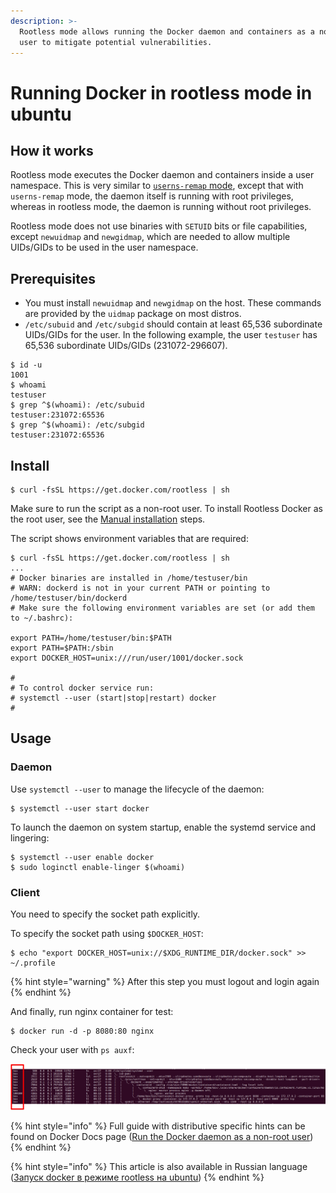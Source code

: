 ```yaml
---
description: >-
  Rootless mode allows running the Docker daemon and containers as a non-root
  user to mitigate potential vulnerabilities.
---
```


# Running Docker in rootless mode in ubuntu

## How it works

Rootless mode executes the Docker daemon and containers inside a user namespace. This is very similar to [`userns-remap` mode](https://docs.docker.com/engine/security/userns-remap/), except that with `userns-remap` mode, the daemon itself is running with root privileges, whereas in rootless mode, the daemon is running without root privileges.

Rootless mode does not use binaries with `SETUID` bits or file capabilities, except `newuidmap` and `newgidmap`, which are needed to allow multiple UIDs/GIDs to be used in the user namespace.

## Prerequisites

* You must install `newuidmap` and `newgidmap` on the host. These commands are provided by the `uidmap` package on most distros.
* `/etc/subuid` and `/etc/subgid` should contain at least 65,536 subordinate UIDs/GIDs for the user. In the following example, the user `testuser` has 65,536 subordinate UIDs/GIDs \(231072-296607\).

```text
$ id -u
1001
$ whoami
testuser
$ grep ^$(whoami): /etc/subuid
testuser:231072:65536
$ grep ^$(whoami): /etc/subgid
testuser:231072:65536
```

## Install

```text
$ curl -fsSL https://get.docker.com/rootless | sh
```

Make sure to run the script as a non-root user. To install Rootless Docker as the root user, see the [Manual installation](https://docs.docker.com/engine/security/rootless/#manual-installation) steps.

The script shows environment variables that are required:

```text
$ curl -fsSL https://get.docker.com/rootless | sh
...
# Docker binaries are installed in /home/testuser/bin
# WARN: dockerd is not in your current PATH or pointing to /home/testuser/bin/dockerd
# Make sure the following environment variables are set (or add them to ~/.bashrc):

export PATH=/home/testuser/bin:$PATH
export PATH=$PATH:/sbin
export DOCKER_HOST=unix:///run/user/1001/docker.sock

#
# To control docker service run:
# systemctl --user (start|stop|restart) docker
#
```

## Usage

### Daemon

Use `systemctl --user` to manage the lifecycle of the daemon:

```text
$ systemctl --user start docker
```

To launch the daemon on system startup, enable the systemd service and lingering:

```text
$ systemctl --user enable docker
$ sudo loginctl enable-linger $(whoami)
```

### Client

You need to specify the socket path explicitly.

To specify the socket path using `$DOCKER_HOST`:

```text
$ echo "export DOCKER_HOST=unix://$XDG_RUNTIME_DIR/docker.sock" >> ~/.profile
```

{% hint style="warning" %}
After this step you must logout and login again
{% endhint %}

And finally, run nginx container for test:

```text
$ docker run -d -p 8080:80 nginx
```

Check your user with `ps auxf`:

![](../../../../../.gitbook/assets/docker-rootless.png)

{% hint style="info" %}
Full guide with distributive specific hints can be found on Docker Docs page \([Run the Docker daemon as a non-root user](https://docs.docker.com/engine/security/rootless/)\)
{% endhint %}

{% hint style="info" %}
This article is also available in Russian language \([Запуск docker в режиме rootless на ubuntu](zapusk-docker-v-rezhime-rootless-na-ubuntu.md)\)
{% endhint %}

